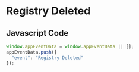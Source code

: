 # Registry Deleted

### 

## Javascript Code
```js
window.appEventData = window.appEventData || [];
appEventData.push({
  "event": "Registry Deleted"
});
```







